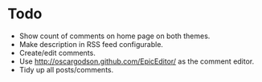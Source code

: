 Todo
====

 - Show count of comments on home page on both themes.
 - Make description in RSS feed configurable.
 - Create/edit comments.
 - Use http://oscargodson.github.com/EpicEditor/ as the comment editor.
 - Tidy up all posts/comments.